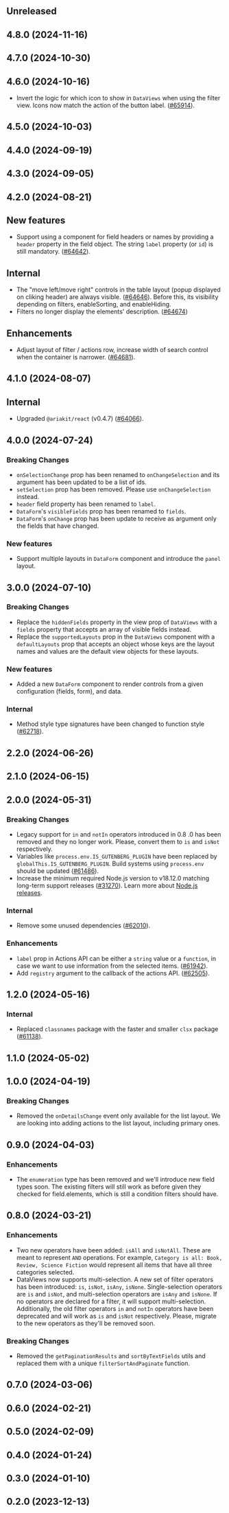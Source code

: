 <!-- Learn how to maintain this file at https://github.com/WordPress/gutenberg/tree/HEAD/packages#maintaining-changelogs. -->

## Unreleased

## 4.8.0 (2024-11-16)

## 4.7.0 (2024-10-30)

## 4.6.0 (2024-10-16)

-   Invert the logic for which icon to show in `DataViews` when using the filter view. Icons now match the action of the button label. ([#65914](https://github.com/WordPress/gutenberg/pull/65914)).

## 4.5.0 (2024-10-03)

## 4.4.0 (2024-09-19)

## 4.3.0 (2024-09-05)

## 4.2.0 (2024-08-21)

## New features

-   Support using a component for field headers or names by providing a `header` property in the field object. The string `label` property (or `id`) is still mandatory. ([#64642](https://github.com/WordPress/gutenberg/pull/64642)).

## Internal

-   The "move left/move right" controls in the table layout (popup displayed on cliking header) are always visible. ([#64646](https://github.com/WordPress/gutenberg/pull/64646)). Before this, its visibility depending on filters, enableSorting, and enableHiding.
- Filters no longer display the elements' description. ([#64674](https://github.com/WordPress/gutenberg/pull/64674))


## Enhancements

-   Adjust layout of filter / actions row, increase width of search control when the container is narrower. ([#64681](https://github.com/WordPress/gutenberg/pull/64681)).

## 4.1.0 (2024-08-07)

## Internal

-   Upgraded `@ariakit/react` (v0.4.7) ([#64066](https://github.com/WordPress/gutenberg/pull/64066)).

## 4.0.0 (2024-07-24)

### Breaking Changes

-   `onSelectionChange` prop has been renamed to `onChangeSelection` and its argument has been updated to be a list of ids.
-   `setSelection` prop has been removed. Please use `onChangeSelection` instead.
-   `header` field property has been renamed to `label`.
-   `DataForm`'s `visibleFields` prop has been renamed to `fields`.
-   `DataForm`'s `onChange` prop has been update to receive as argument only the fields that have changed.

### New features

-   Support multiple layouts in `DataForm` component and introduce the `panel` layout.

## 3.0.0 (2024-07-10)

### Breaking Changes

-   Replace the `hiddenFields` property in the view prop of `DataViews` with a `fields` property that accepts an array of visible fields instead.
-   Replace the `supportedLayouts` prop in the `DataViews` component with a `defaultLayouts` prop that accepts an object whose keys are the layout names and values are the default view objects for these layouts.

### New features

-   Added a new `DataForm` component to render controls from a given configuration (fields, form), and data.

### Internal

-   Method style type signatures have been changed to function style ([#62718](https://github.com/WordPress/gutenberg/pull/62718)).

## 2.2.0 (2024-06-26)

## 2.1.0 (2024-06-15)

## 2.0.0 (2024-05-31)

### Breaking Changes

-   Legacy support for `in` and `notIn` operators introduced in 0.8 .0 has been removed and they no longer work. Please, convert them to `is` and `isNot` respectively.
-   Variables like `process.env.IS_GUTENBERG_PLUGIN` have been replaced by `globalThis.IS_GUTENBERG_PLUGIN`. Build systems using `process.env` should be updated ([#61486](https://github.com/WordPress/gutenberg/pull/61486)).
-   Increase the minimum required Node.js version to v18.12.0 matching long-term support releases ([#31270](https://github.com/WordPress/gutenberg/pull/61930)). Learn more about [Node.js releases](https://nodejs.org/en/about/previous-releases).

### Internal

-   Remove some unused dependencies ([#62010](https://github.com/WordPress/gutenberg/pull/62010)).

### Enhancements

-   `label` prop in Actions API can be either a `string` value or a `function`, in case we want to use information from the selected items. ([#61942](https://github.com/WordPress/gutenberg/pull/61942)).
-   Add `registry` argument to the callback of the actions API. ([#62505](https://github.com/WordPress/gutenberg/pull/62505)).

## 1.2.0 (2024-05-16)

### Internal

-   Replaced `classnames` package with the faster and smaller `clsx` package ([#61138](https://github.com/WordPress/gutenberg/pull/61138)).

## 1.1.0 (2024-05-02)

## 1.0.0 (2024-04-19)

### Breaking Changes

-   Removed the `onDetailsChange` event only available for the list layout. We are looking into adding actions to the list layout, including primary ones.

## 0.9.0 (2024-04-03)

### Enhancements

-   The `enumeration` type has been removed and we'll introduce new field types soon. The existing filters will still work as before given they checked for field.elements, which is still a condition filters should have.

## 0.8.0 (2024-03-21)

### Enhancements

-   Two new operators have been added: `isAll` and `isNotAll`. These are meant to represent `AND` operations. For example, `Category is all: Book, Review, Science Fiction` would represent all items that have all three categories selected.
-   DataViews now supports multi-selection. A new set of filter operators has been introduced: `is`, `isNot`, `isAny`, `isNone`. Single-selection operators are `is` and `isNot`, and multi-selection operators are `isAny` and `isNone`. If no operators are declared for a filter, it will support multi-selection. Additionally, the old filter operators `in` and `notIn` operators have been deprecated and will work as `is` and `isNot` respectively. Please, migrate to the new operators as they'll be removed soon.

### Breaking Changes

-   Removed the `getPaginationResults` and `sortByTextFields` utils and replaced them with a unique `filterSortAndPaginate` function.

## 0.7.0 (2024-03-06)

## 0.6.0 (2024-02-21)

## 0.5.0 (2024-02-09)

## 0.4.0 (2024-01-24)

## 0.3.0 (2024-01-10)

## 0.2.0 (2023-12-13)
